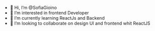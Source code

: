 - 👋 Hi, I’m @SofiaGioino
- 👀 I’m interested in frontend Developer
- 🌱 I’m currently learning ReactJs and Backend 
- 💞️ I’m looking to collaborate on design UI and frontend whit ReactJS


<!---
SofiaGioino/SofiaGioino is a ✨ special ✨ repository because its `README.md` (this file) appears on your GitHub profile.
You can click the Preview link to take a look at your changes.
--->
